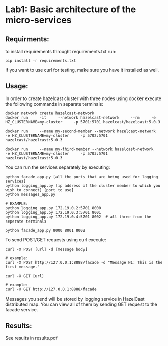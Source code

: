 # Lab1: Basic architecture of the micro-services

## Requirments:
to install requirements throught requirements.txt run:

```
pip install -r requirements.txt
```
If you want to use curl for testing, make sure you have it installed as well.

## Usage:
In order to create hazelcast cluster with three nodes using docker execute the following commands in separate terminals:
```
docker network create hazelcast-network
docker run     -it     --network hazelcast-network     --rm     -e HZ_CLUSTERNAME=my-cluster     -p 5701:5701 hazelcast/hazelcast:5.0.3

docker run     --name my-second-member --network hazelcast-network     -e HZ_CLUSTERNAME=my-cluster     -p 5702:5701 hazelcast/hazelcast:5.0.3

docker run     --name my-third-member --network hazelcast-network     -e HZ_CLUSTERNAME=my-cluster     -p 5703:5701 hazelcast/hazelcast:5.0.3
```
You can run the services separately by executing:

```
python facade_app.py [all the ports that are being used for logging services]
python logging_app.py [ip address of the cluster member to which you wish to connect] [port to use]
python messages_app.py

# EXAMPLE:
python logging_app.py 172.19.0.2:5701 8000
python logging_app.py 172.19.0.3:5701 8001
python logging_app.py 172.19.0.4:5701 8002  # all three from the seperate terminals

python facade_app.py 8000 8001 8002
```

To send POST/GET requests using curl execute:

```
curl -X POST [url] -d [message body]

# example:
curl -X POST http://127.0.0.1:8888/facade -d "Message N1: This is the first message."
```
```
curl -X GET [url]

# example:
curl -X GET http://127.0.0.1:8888/facade
```
Messages you send will be stored by logging service in HazelCast distributed map.
You can view all of them by sending GET request to the facade service.

## Results:

See results in results.pdf